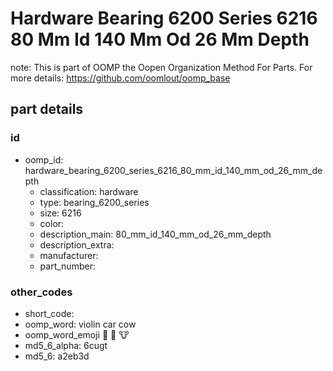 # Hardware Bearing 6200 Series 6216 80 Mm Id 140 Mm Od 26 Mm Depth  

note: This is part of OOMP the Oopen Organization Method For Parts. For more details: https://github.com/oomlout/oomp_base

##  part details





### id
* oomp_id: hardware_bearing_6200_series_6216_80_mm_id_140_mm_od_26_mm_depth
  * classification: hardware
  * type: bearing_6200_series
  * size: 6216
  * color: 
  * description_main: 80_mm_id_140_mm_od_26_mm_depth
  * description_extra: 
  * manufacturer: 
  * part_number: 

### other_codes
* short_code: 
* oomp_word: violin car cow
* oomp_word_emoji :violin: :car: :cow:
* md5_6_alpha: 6cugt
* md5_6: a2eb3d